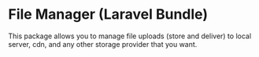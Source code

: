 # File Manager (Laravel Bundle)

This package allows you to manage file uploads (store and deliver) to local server, cdn, and any other storage provider that you want.





